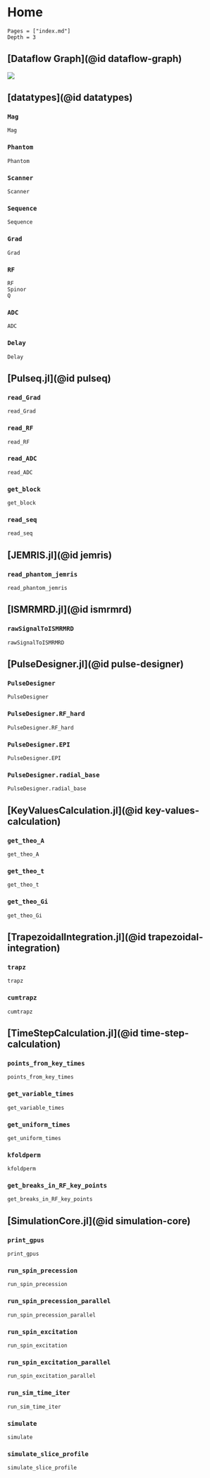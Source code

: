 # Home

```@contents
Pages = ["index.md"]
Depth = 3
```

## [Dataflow Graph](@id dataflow-graph)

![](assets/dataflow.svg)

## [datatypes](@id datatypes)

### `Mag`
```@docs
Mag
```

### `Phantom`
```@docs
Phantom
```

### `Scanner`
```@docs
Scanner
```

### `Sequence`
```@docs
Sequence
```

### `Grad`
```@docs
Grad
```

### `RF`
```@docs
RF
Spinor
Q
```

### `ADC`
```@docs
ADC
```

### `Delay`
```@docs
Delay
```

## [Pulseq.jl](@id pulseq)

### `read_Grad`
```@docs
read_Grad
```

### `read_RF`
```@docs
read_RF
```

### `read_ADC`
```@docs
read_ADC
```

### `get_block`
```@docs
get_block
```

### `read_seq`
```@docs
read_seq
```

## [JEMRIS.jl](@id jemris)

### `read_phantom_jemris`
```@docs
read_phantom_jemris
```

## [ISMRMRD.jl](@id ismrmrd)

### `rawSignalToISMRMRD`
```@docs
rawSignalToISMRMRD
```

## [PulseDesigner.jl](@id pulse-designer)

### `PulseDesigner`
```@docs
PulseDesigner
```

### `PulseDesigner.RF_hard`
```@docs
PulseDesigner.RF_hard
```

### `PulseDesigner.EPI`
```@docs
PulseDesigner.EPI
```

### `PulseDesigner.radial_base`
```@docs
PulseDesigner.radial_base
```

## [KeyValuesCalculation.jl](@id key-values-calculation)

### `get_theo_A`
```@docs
get_theo_A
```

### `get_theo_t`
```@docs
get_theo_t
```

### `get_theo_Gi`
```@docs
get_theo_Gi
```

## [TrapezoidalIntegration.jl](@id trapezoidal-integration)

### `trapz`
```@docs
trapz
```

### `cumtrapz`
```@docs
cumtrapz
```

## [TimeStepCalculation.jl](@id time-step-calculation)

### `points_from_key_times`
```@docs
points_from_key_times
```

### `get_variable_times`
```@docs
get_variable_times
```

### `get_uniform_times`
```@docs
get_uniform_times
```

### `kfoldperm`
```@docs
kfoldperm
```

### `get_breaks_in_RF_key_points`
```@docs
get_breaks_in_RF_key_points
```

## [SimulationCore.jl](@id simulation-core)

### `print_gpus`
```@docs
print_gpus
```

### `run_spin_precession`
```@docs
run_spin_precession
```

### `run_spin_precession_parallel`
```@docs
run_spin_precession_parallel
```

### `run_spin_excitation`
```@docs
run_spin_excitation
```

### `run_spin_excitation_parallel`
```@docs
run_spin_excitation_parallel
```

### `run_sim_time_iter`
```@docs
run_sim_time_iter
```

### `simulate`
```@docs
simulate
```

### `simulate_slice_profile`
```@docs
simulate_slice_profile
```
